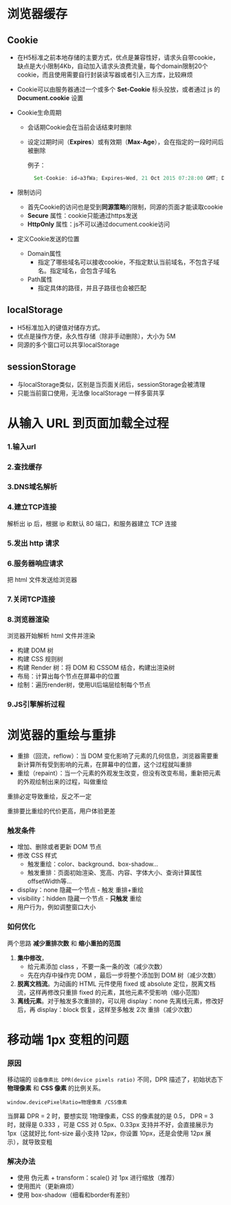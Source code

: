 # 浏览器缓存
## Cookie
- 在H5标准之前本地存储的主要方式，优点是兼容性好，请求头自带cookie，缺点是大小限制4Kb，自动加入请求头浪费流量，每个domain限制20个cookie，而且使用需要自行封装读写器或者引入三方库，比较麻烦
- Cookie可以由服务器通过一个或多个 **Set-Cookie** 标头投放，或者通过 js 的 **Document.cookie** 设置
- Cookie生命周期
  - 会话期Cookie会在当前会话结束时删除
  - 设定过期时间（**Expires**）或有效期（**Max-Age**），会在指定的一段时间后被删除
  
    例子： 
    ```js
      Set-Cookie: id=a3fWa; Expires=Wed, 21 Oct 2015 07:28:00 GMT; Domain=mozilla.org; Path=/docs; Secure; HttpOnly
    ```
- 限制访问
  - 首先Cookie的访问也是受到**同源策略**的限制，同源的页面才能读取cookie
  - **Secure** 属性：cookie只能通过https发送
  - **HttpOnly** 属性：js不可以通过document.cookie访问
  
- 定义Cookie发送的位置
  - Domain属性
    - 指定了哪些域名可以接收cookie，不指定默认当前域名，不包含子域名。指定域名，会包含子域名
  - Path属性
    - 指定具体的路径，并且子路径也会被匹配

## localStorage
- H5标准加入的键值对储存方式。
- 优点是操作方便，永久性存储（除非手动删除），大小为 5M 
- 同源的多个窗口可以共享localStorage

## sessionStorage
- 与localStorage类似，区别是当页面关闭后，sessionStorage会被清理
- 只能当前窗口使用，无法像 localStorage 一样多窗共享

# 从输入 URL 到页面加载全过程

### 1.输入url
### 2.查找缓存
### 3.DNS域名解析
### 4.建立TCP连接
解析出 ip 后，根据 ip 和默认 80 端口，和服务器建立 TCP 连接

### 5.发出 http 请求
### 6.服务器响应请求
把 html 文件发送给浏览器
### 7.关闭TCP连接
### 8.浏览器渲染
浏览器开始解析 html 文件并渲染
- 构建 DOM 树
- 构建 CSS 规则树
- 构建 Render 树：将 DOM 和 CSSOM 结合，构建出渲染树
- 布局：计算出每个节点在屏幕中的位置
- 绘制：遍历render树，使用UI后端层绘制每个节点

### 9.JS引擎解析过程

# 浏览器的重绘与重排
- 重排（回流，reflow）：当 DOM 变化影响了元素的几何信息，浏览器需要重新计算所有受到影响的元素，在屏幕中的位置，这个过程就叫重排
- 重绘（repaint）：当一个元素的外观发生改变，但没有改变布局，重新把元素的外观绘制出来的过程，叫做重绘

重排必定导致重绘，反之不一定

重排要比重绘的代价更高，用户体验更差

### 触发条件
- 增加、删除或者更新 DOM 节点
- 修改 CSS 样式
  - 触发重绘：color、background、box-shadow...
  - 触发重排：页面初始渲染、宽高、内容、字体大小、查询计算属性offsetWidth等...
- display：none 隐藏一个节点 - 触发 重排+重绘
- visibility：hidden 隐藏一个节点 - **只触发** 重绘
- 用户行为，例如调整窗口大小

### 如何优化
两个思路 **减少重排次数** 和 **缩小重拍的范围**
  
1. **集中修改**，
   - 给元素添加 class ，不要一条一条的改（减少次数）
   - 先在内存中操作完 DOM ，最后一步将整个添加到 DOM 树（减少次数）
2. **脱离文档流**。为动画的 HTML 元件使用 fixed 或 absolute 定位，脱离文档流，这样再修改只重排 fixed 的元素，其他元素不受影响（缩小范围）
3. **离线元素**。对于触发多次重排的，可以用 display：none 先离线元素，修改好后，再 display：block 恢复，这样至多触发 2次 重排（减少次数）
 
# 移动端 1px 变粗的问题
### 原因
移动端的 `设备像素比 DPR(device pixels ratio)` 不同，DPR 描述了，初始状态下 **物理像素** 和 **CSS 像素** 的比例关系。

```
window.devicePixelRatio=物理像素 /CSS像素
```
当屏幕 DPR = 2 时，要想实现 1物理像素，CSS 的像素就的是 0.5， DPR = 3 时，就得是 0.333 ，可是 CSS 对 0.5px、0.33px 支持并不好，会直接展示为 1px（这就好比 font-size 最小支持 12px，你设置 10px，还是会使用 12px 展示），就导致变粗

### 解决办法
- 使用 伪元素 + transform：scale() 对 1px 进行缩放（推荐）
- 使用图片（更新麻烦）
- 使用 box-shadow（细看和border有差别）
